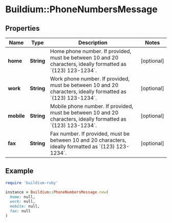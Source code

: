 # Buildium::PhoneNumbersMessage

## Properties

| Name | Type | Description | Notes |
| ---- | ---- | ----------- | ----- |
| **home** | **String** | Home phone number. If provided, must be between 10 and 20 characters, ideally formatted as &#x60;(123) 123-1234&#x60;. | [optional] |
| **work** | **String** | Work phone number. If provided, must be between 10 and 20 characters, ideally formatted as &#x60;(123) 123-1234&#x60;. | [optional] |
| **mobile** | **String** | Mobile phone number. If provided, must be between 10 and 20 characters, ideally formatted as &#x60;(123) 123-1234&#x60;. | [optional] |
| **fax** | **String** | Fax number. If provided, must be between 10 and 20 characters, ideally formatted as &#x60;(123) 123-1234&#x60;. | [optional] |

## Example

```ruby
require 'buildium-ruby'

instance = Buildium::PhoneNumbersMessage.new(
  home: null,
  work: null,
  mobile: null,
  fax: null
)
```

